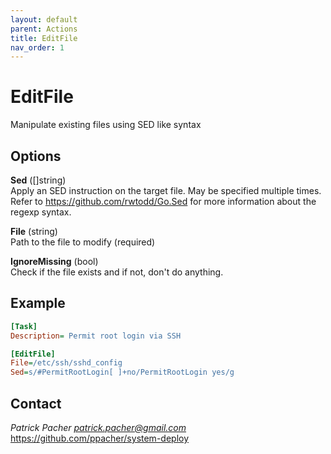 ```yaml
---
layout: default
parent: Actions
title: EditFile
nav_order: 1
---
```

# EditFile

Manipulate existing files using SED like syntax

## Options

   **Sed** ([]string)  
      Apply an SED instruction on the target file. May be specified multiple
      times. Refer to https://github.com/rwtodd/Go.Sed for more information
      about the regexp syntax.

   **File** (string)  
      Path to the file to modify (required)

   **IgnoreMissing** (bool)  
      Check if the file exists and if not, don't do anything.


## Example

```ini
[Task]
Description= Permit root login via SSH

[EditFile]
File=/etc/ssh/sshd_config
Sed=s/#PermitRootLogin[ ]+no/PermitRootLogin yes/g

```

## Contact

*Patrick Pacher <patrick.pacher@gmail.com>*  
https://github.com/ppacher/system-deploy  
